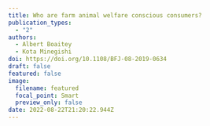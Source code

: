 ```yaml
---
title: Who are farm animal welfare conscious consumers?
publication_types:
  - "2"
authors:
  - Albert Boaitey
  - Kota Minegishi
doi: https://doi.org/10.1108/BFJ-08-2019-0634
draft: false
featured: false
image:
  filename: featured
  focal_point: Smart
  preview_only: false
date: 2022-08-22T21:20:22.944Z
---
```

